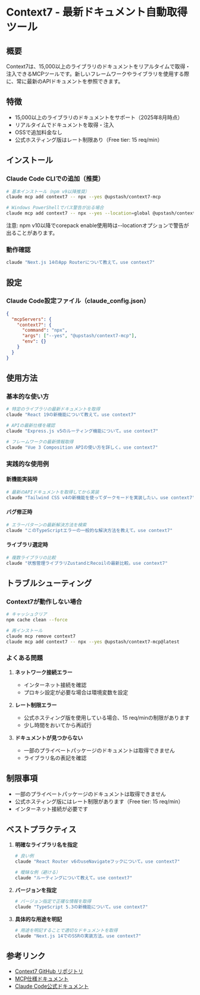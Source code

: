 # Context7 - 最新ドキュメント自動取得ツール

## 概要

Context7は、15,000以上のライブラリのドキュメントをリアルタイムで取得・注入できるMCPツールです。新しいフレームワークやライブラリを使用する際に、常に最新のAPIドキュメントを参照できます。

## 特徴

- 15,000以上のライブラリのドキュメントをサポート（2025年8月時点）
- リアルタイムでドキュメントを取得・注入
- OSSで追加料金なし
- 公式ホスティング版はレート制限あり（Free tier: 15 req/min）

## インストール

### Claude Code CLIでの追加（推奨）

```bash
# 基本インストール（npm v9以降推奨）
claude mcp add context7 -- npx --yes @upstash/context7-mcp

# Windows PowerShellでパス警告が出る場合
claude mcp add context7 -- npx --yes --location=global @upstash/context7-mcp
```

注意: npm v10以降でcorepack enable使用時は--locationオプションで警告が出ることがあります。

### 動作確認

```bash
claude "Next.js 14のApp Routerについて教えて。use context7"
```

## 設定

### Claude Code設定ファイル（claude_config.json）

```json
{
  "mcpServers": {
    "context7": {
      "command": "npx",
      "args": ["--yes", "@upstash/context7-mcp"],
      "env": {}
    }
  }
}
```

## 使用方法

### 基本的な使い方

```bash
# 特定のライブラリの最新ドキュメントを取得
claude "React 19の新機能について教えて。use context7"

# APIの最新仕様を確認
claude "Express.js v5のルーティング機能について。use context7"

# フレームワークの最新情報取得
claude "Vue 3 Composition APIの使い方を詳しく。use context7"
```

### 実践的な使用例

#### 新機能実装時
```bash
# 最新のAPIドキュメントを取得してから実装
claude "Tailwind CSS v4の新機能を使ってダークモードを実装したい。use context7"
```

#### バグ修正時
```bash
# エラーパターンの最新解決方法を検索
claude "このTypeScriptエラーの一般的な解決方法を教えて。use context7"
```

#### ライブラリ選定時
```bash
# 複数ライブラリの比較
claude "状態管理ライブラリZustandとRecoilの最新比較。use context7"
```

## トラブルシューティング

### Context7が動作しない場合

```bash
# キャッシュクリア
npm cache clean --force

# 再インストール
claude mcp remove context7
claude mcp add context7 -- npx --yes @upstash/context7-mcp@latest
```

### よくある問題

1. **ネットワーク接続エラー**
   - インターネット接続を確認
   - プロキシ設定が必要な場合は環境変数を設定

2. **レート制限エラー**
   - 公式ホスティング版を使用している場合、15 req/minの制限があります
   - 少し時間をおいてから再試行

3. **ドキュメントが見つからない**
   - 一部のプライベートパッケージのドキュメントは取得できません
   - ライブラリ名の表記を確認

## 制限事項

- 一部のプライベートパッケージのドキュメントは取得できません
- 公式ホスティング版にはレート制限があります（Free tier: 15 req/min）
- インターネット接続が必要です

## ベストプラクティス

1. **明確なライブラリ名を指定**
   ```bash
   # 良い例
   claude "React Router v6のuseNavigateフックについて。use context7"
   
   # 曖昧な例（避ける）
   claude "ルーティングについて教えて。use context7"
   ```

2. **バージョンを指定**
   ```bash
   # バージョン指定で正確な情報を取得
   claude "TypeScript 5.3の新機能について。use context7"
   ```

3. **具体的な用途を明記**
   ```bash
   # 用途を明記することで適切なドキュメントを取得
   claude "Next.js 14でのSSRの実装方法。use context7"
   ```

## 参考リンク

- [Context7 GitHub リポジトリ](https://github.com/upstash/context7)
- [MCP仕様ドキュメント](https://modelcontextprotocol.io/docs)
- [Claude Code公式ドキュメント](https://docs.anthropic.com/en/docs/claude-code)